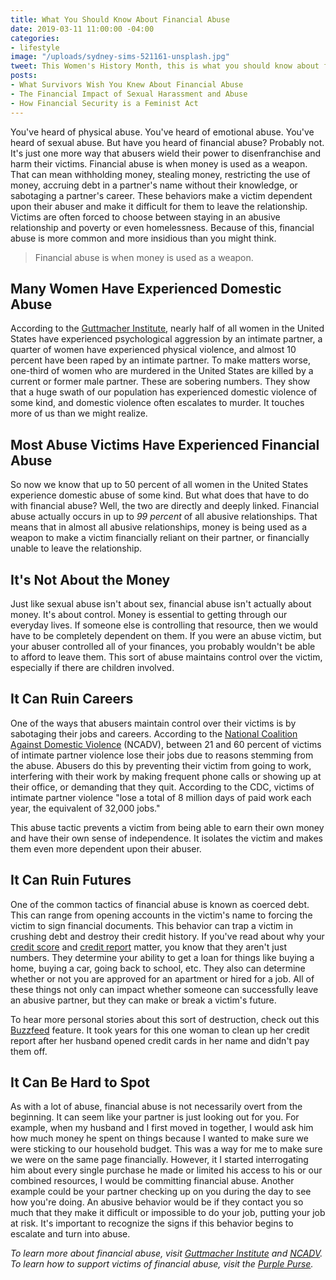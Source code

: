```yaml
---
title: What You Should Know About Financial Abuse
date: 2019-03-11 11:00:00 -04:00
categories:
- lifestyle
image: "/uploads/sydney-sims-521161-unsplash.jpg"
tweet: This Women's History Month, this is what you should know about financial abuse.
posts:
- What Survivors Wish You Knew About Financial Abuse
- The Financial Impact of Sexual Harassment and Abuse
- How Financial Security is a Feminist Act
---
```


You've heard of physical abuse. You've heard of emotional abuse. You've heard of sexual abuse. But have you heard of financial abuse? Probably not. It's just one more way that abusers wield their power to disenfranchise and harm their victims. Financial abuse is when money is used as a weapon. That can mean withholding money, stealing money, restricting the use of money, accruing debt in a partner's name without their knowledge, or sabotaging a partner's career. These behaviors make a victim dependent upon their abuser and make it difficult for them to leave the relationship. Victims are often forced to choose between staying in an abusive relationship and poverty or even homelessness. Because of this, financial abuse is more common and more insidious than you might think.

> Financial abuse is when money is used as a weapon.

## Many Women Have Experienced Domestic Abuse

According to the [Guttmacher Institute](https://www.guttmacher.org/gpr/2016/07/understanding-intimate-partner-violence-sexual-and-reproductive-health-and-rights-issue?gclid=EAIaIQobChMI5N2Plbfz4AIVxV6GCh0EgQMQEAAYAyAAEgLGTvD_BwE), nearly half of all women in the United States have experienced psychological aggression by an intimate partner, a quarter of women have experienced physical violence, and almost 10 percent have been raped by an intimate partner. To make matters worse, one-third of women who are murdered in the United States are killed by a current or former male partner. These are sobering numbers. They show that a huge swath of our population has experienced domestic violence of some kind, and domestic violence often escalates to murder. It touches more of us than we might realize. 

## Most Abuse Victims Have Experienced Financial Abuse

So now we know that up to 50 percent of all women in the United States experience domestic abuse of some kind. But what does that have to do with financial abuse? Well, the two are directly and deeply linked. Financial abuse actually occurs in up to *99 percent* of all abusive relationships. That means that in almost all abusive relationships, money is being used as a weapon to make a victim financially reliant on their partner, or financially unable to leave the relationship.

## It's Not About the Money

Just like sexual abuse isn't about sex, financial abuse isn't actually about money. It's about control. Money is essential to getting through our everyday lives. If someone else is controlling that resource, then we would have to be completely dependent on them. If you were an abuse victim, but your abuser controlled all of your finances, you probably wouldn't be able to afford to leave them. This sort of abuse maintains control over the victim, especially if there are children involved.

## It Can Ruin Careers

One of the ways that abusers maintain control over their victims is by sabotaging their jobs and careers. According to the [National Coalition Against Domestic Violence](https://ncadv.org/blog/posts/quick-guide-economic-and-financial-abuse) (NCADV), between 21 and 60 percent of victims of intimate partner violence lose their jobs due to reasons stemming from the abuse. Abusers do this by preventing their victim from going to work, interfering with their work by making frequent phone calls or showing up at their office, or demanding that they quit. According to the CDC, victims of intimate partner violence "lose a total of 8 million days of paid work each year, the equivalent of 32,000 jobs."

This abuse tactic prevents a victim from being able to earn their own money and have their own sense of independence. It isolates the victim and makes them even more dependent upon their abuser.

## It Can Ruin Futures

One of the common tactics of financial abuse is known as coerced debt. This can range from opening accounts in the victim's name to forcing the victim to sign financial documents. This behavior can trap a victim in crushing debt and destroy their credit history. If you've read about why your [credit score](https://www.maggiegermano.com/blog/care-about-your-credit-score) and [credit report](https://www.maggiegermano.com/blog/the-difference-between-your-credit-score-and-your-credit-report/) matter, you know that they aren't just numbers. They determine your ability to get a loan for things like buying a home, buying a car, going back to school, etc. They also can determine whether or not you are approved for an apartment or hired for a job. All of these things not only can impact whether someone can successfully leave an abusive partner, but they can make or break a victim's future.

To hear more personal stories about this sort of destruction, check out this [Buzzfeed](https://www.buzzfeednews.com/article/arianelange/coerced-debt-financial-abuse-fix-credit-score) feature. It took years for this one woman to clean up her credit report after her husband opened credit cards in her name and didn't pay them off.

## It Can Be Hard to Spot

As with a lot of abuse, financial abuse is not necessarily overt from the beginning. It can seem like your partner is just looking out for you. For example, when my husband and I first moved in together, I would ask him how much money he spent on things because I wanted to make sure we were sticking to our household budget. This was a way for me to make sure we were on the same page financially. However, it I started interrogating him about every single purchase he made or limited his access to his or our combined resources, I would be committing financial abuse.  Another example could be your partner checking up on you during the day to see how you're doing. An abusive behavior would be if they contact you so much that they make it difficult or impossible to do your job, putting your job at risk. It's important to recognize the signs if this behavior begins to escalate and turn into abuse. 

*To learn more about financial abuse, visit [Guttmacher Institute](https://www.guttmacher.org/gpr/2016/07/understanding-intimate-partner-violence-sexual-and-reproductive-health-and-rights-issue?gclid=EAIaIQobChMI5N2Plbfz4AIVxV6GCh0EgQMQEAAYAyAAEgLGTvD_BwE) and [NCADV](https://ncadv.org/blog/posts/quick-guide-economic-and-financial-abuse). To learn how to support victims of financial abuse, visit the [Purple Purse](https://www.purplepurse.com/).*